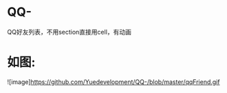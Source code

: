 # QQ-
QQ好友列表，不用section直接用cell，有动画

# 如图:
![image]https://github.com/Yuedevelopment/QQ-/blob/master/qqFriend.gif
